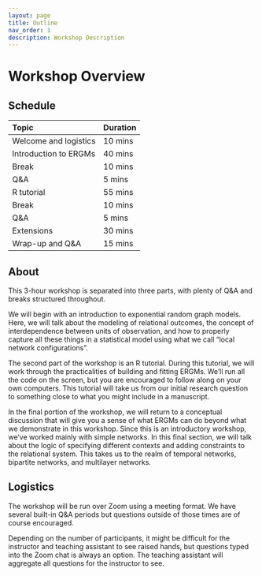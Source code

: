 ```yaml
---
layout: page
title: Outline
nav_order: 1
description: Workshop Description
---
```


# Workshop Overview

## Schedule

Topic | Duration
:---|:---
Welcome and logistics | 10 mins 
Introduction to ERGMs | 40 mins
Break | 10 mins
Q&A | 5 mins
R tutorial | 55 mins
Break | 10 mins
Q&A | 5 mins
Extensions | 30 mins
Wrap-up and Q&A | 15 mins

## About
This 3-hour workshop is separated into three parts, with plenty of Q&A and breaks structured throughout.

We will begin with an introduction to exponential random graph models. Here, we will talk about the modeling of relational outcomes, the concept of interdependence between units of observation, and how to properly capture all these things in a statistical model using what we call “local network configurations”. 

The second part of the workshop is an R tutorial. During this tutorial, we will work through the practicalities of building and fitting ERGMs. We’ll run all the code on the screen, but you are encouraged to follow along on your own computers. This tutorial will take us from our initial research question to something close to what you might include in a manuscript.

In the final portion of the workshop, we will return to a conceptual discussion that will give you a sense of what ERGMs can do beyond what we demonstrate in this workshop. Since this is an introductory workshop, we’ve worked mainly with simple networks. In this final section, we will talk about the logic of specifying different contexts and adding constraints to the relational system. This takes us to the realm of temporal networks, bipartite networks, and multilayer networks.

## Logistics
The workshop will be run over Zoom using a meeting format. We have several built-in Q&A periods but questions outside of those times are of course encouraged. 

Depending on the number of participants, it might be difficult for the instructor and teaching assistant to see raised hands, but questions typed into the Zoom chat is always an option. The teaching assistant will aggregate all questions for the instructor to see.